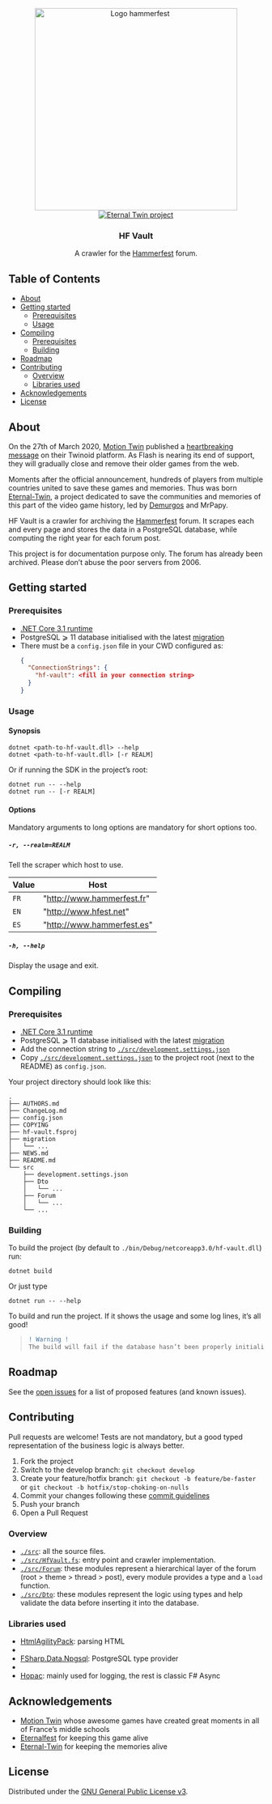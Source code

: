 <p align="center">
  <a href="http://hammerfest.fr">
    <img src="https://upload.wikimedia.org/wikipedia/fr/d/d9/Les_Cavernes_de_Hammerfest_Logo.png" alt="Logo hammerfest" width="400" />
  </a>
  <a href="https://eternal-twin.net">
    <img src="https://eternal-twin.net/assets/banner.png" alt="Eternal Twin project"/>
  </a>
  <h3 align="center"><strong>HF Vault</strong></h3>
  <p align="center">A crawler for the <a href="http://hammerfest.fr/forum.html">Hammerfest</a> forum.</p>
</p>

## Table of Contents

* [About](#about)
* [Getting started](#getting-started)
  * [Prerequisites](#prerequisites)
  * [Usage](#usage)
* [Compiling](#compiling)
  * [Prerequisites](#prerequisites-1)
  * [Building](#building)
* [Roadmap](#roadmap)
* [Contributing](#contributing)
  * [Overview](#overview)
  * [Libraries used](#libraries-used)
* [Acknowledgements](#acknowledgements)
* [License](#license)

## About

On the 27th of March 2020, [Motion Twin] published a [heartbreaking message] on their Twinoid platform. As Flash is nearing its end of support, they will gradually close and remove their older games from the web.

Moments after the official announcement, hundreds of players from multiple countries united to save these games and memories. Thus was born [Eternal-Twin], a project dedicated to save the communities and memories of this part of the video game history, led by [Demurgos] and MrPapy.

HF Vault is a crawler for archiving the [Hammerfest] forum. It scrapes each and every page and stores the data in a PostgreSQL database, while computing the right year for each forum post.

This project is for documentation purpose only. The forum has already been archived. Please don’t abuse the poor servers from 2006.

## Getting started

### Prerequisites

- [.NET Core 3.1 runtime](https://dotnet.microsoft.com/download/dotnet-core/3.1)
- PostgreSQL ⩾ 11 database initialised with the latest [migration](./migration)
- There must be a `config.json` file in your CWD configured as:
  ```json
  {
    "ConnectionStrings": {
      "hf-vault": <fill in your connection string>
    }
  }
  ```

### Usage

#### Synopsis
```
dotnet <path-to-hf-vault.dll> --help
dotnet <path-to-hf-vault.dll> [-r REALM]
```
Or if running the SDK in the project’s root:
```
dotnet run -- --help
dotnet run -- [-r REALM]
```

#### Options

Mandatory arguments to long options are mandatory for short options too.

##### `-r, --realm=REALM`
Tell the scraper which host to use.

| Value| Host                       |
|------|----------------------------|
| `FR` | "http://www.hammerfest.fr" |
| `EN` | "http://www.hfest.net"     |
| `ES` | "http://www.hammerfest.es" |

##### `-h, --help`
Display the usage and exit.

## Compiling

### Prerequisites

- [.NET Core 3.1 runtime](https://dotnet.microsoft.com/download/dotnet-core/3.1)
- PostgreSQL ⩾ 11 database initialised with the latest [migration](./migration)
- Add the connection string to [`./src/development.settings.json`](./src/development.settings.json)
- Copy [`./src/development.settings.json`](./src/development.settings.json) to the project root (next to the README) as `config.json`.

Your project directory should look like this:
```
.
├── AUTHORS.md
├── ChangeLog.md
├── config.json
├── COPYING
├── hf-vault.fsproj
├── migration
│   └── ...
├── NEWS.md
├── README.md
└── src
    ├── development.settings.json
    ├── Dto
    │   └── ...
    ├── Forum
    │   └── ...
    └── ...
```

### Building

To build the project (by default to `./bin/Debug/netcoreapp3.0/hf-vault.dll`) run:
```
dotnet build
```
Or just type
```
dotnet run -- --help
```
To build and run the project. If it shows the usage and some log lines, it’s all good!

> ```diff
> ! Warning !
> The build will fail if the database hasn’t been properly initialised.
> ```

## Roadmap

See the [open issues] for a list of proposed features (and known issues).

## Contributing

Pull requests are welcome! Tests are not mandatory, but a good typed representation of the business logic is always better.

1. Fork the project
2. Switch to the develop branch: `git checkout develop`
3. Create your feature/hotfix branch: `git checkout -b feature/be-faster` or `git checkout -b hotfix/stop-choking-on-nulls`
4. Commit your changes following these [commit guidelines]
5. Push your branch
6. Open a Pull Request

### Overview

- [`./src`](./src): all the source files.
- [`./src/HfVault.fs`](./src/HfVault.fs): entry point and crawler implementation.
- [`./src/Forum`](./src/Forum): these modules represent a hierarchical layer of the forum (root > theme > thread > post), every module provides a type and a `load` function.
- [`./src/Dto`](./src/Dto): these modules represent the logic using types and help validate the data before inserting it into the database.

### Libraries used

- [HtmlAgilityPack]: parsing HTML
- [Aether]: optics
- [FSharp.Data.Npgsql]: PostgreSQL type provider
- [Logary]: logging
- [Hopac]: mainly used for logging, the rest is classic F# Async

## Acknowledgements

- [Motion Twin] whose awesome games have created great moments in all of France’s middle schools
- [Eternalfest] for keeping this game alive
- [Eternal-Twin] for keeping the memories alive

## License

Distributed under the [GNU General Public License v3].

[Motion Twin]: https://motion-twin.com
[heartbreaking message]: https://twinoid.com/fr/article-fr/6437/twinoid-et-les-jeux-web-de-motion-twin-evoluent
[Eternal-Twin]: https://eternal-twin.net
[Demurgos]: https://github.com/demurgos
[Hammerfest]: http://hfest.net/
[open issues]: https://github.com/Aksamyt/hf-vault/issues
[commit guidelines]: https://chris.beams.io/posts/git-commit/
[HtmlAgilityPack]: https://html-agility-pack.net/documentation
[Aether]: https://xyncro.tech/aether/
[FSharp.Data.Npgsql]: https://github.com/demetrixbio/FSharp.Data.Npgsql
[Logary]: https://logary.tech
[Hopac]: https://github.com/Hopac/Hopac/blob/master/Docs/Programming.md
[Eternalfest]: https://eternalfest.net
[GNU General Public License v3]: https://www.gnu.org/licenses/gpl-3.0.html
